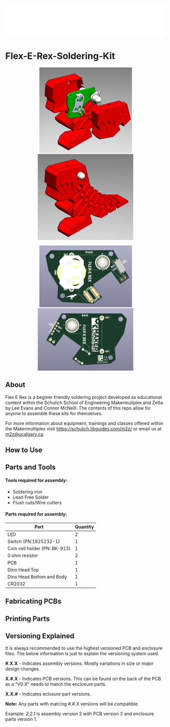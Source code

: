 ![photo 1](Thumbnails/makerspace_logo.png)
# Flex-E-Rex-Soldering-Kit

<!-- ![photo 2](Thumbnails/render_closed.png)![photo 3](Thumbnails/render_exploded.png) -->

<!-- <p align="middle">
  <img src="/Thumbnails/render_exploded.png" width="100" />
  <img src="/Thumbnails/render_closed.png" width="100" /> 
</p> -->

<p align="center">
  <img src="Thumbnails/render_exploded.png" width="291" />
  <img src="Thumbnails/render_closed.png" width="300" /> 
</p>
<p align="center">
  <img src="Thumbnails/board_front.png" width="291" />
  <img src="Thumbnails/board_back.png" width="300" /> 
</p>

## About
Flex E Rex is a beginer friendly soldering project developed as educational content within the Schulich School of Engineering Makermuliplex and Zetta by Lee Evans and Connor McNeill. The contents of this repo allow for anyone to assemble these kits for themselves.

For more information about equipment, trainings and classes offered within the Makermultiplex visit https://schulich.libguides.com/m2z/ or email us at m2z@ucalgary.ca. 

## How to Use

## Parts and Tools

#### Tools required for assembly:
- Soldering iron
- Lead Free Solder
- Flush cuts/Wire cutters

#### Parts required for assembly:
| Part | Quantity |
| ----------- | ----------- |
| LED | 2 |
| Switch (PN:1825232-1) | 1 |
| Coin cell holder (PN: BK-913)|1|
|0 ohm resistor|2|
|PCB|1|
|Dino Head Top|1|
|Dino Head Bottom and Body |1|
|CR2032|1|

## Fabricating PCBs

## Printing Parts

## Versioning Explained

It is always recommended to use the highest versioned PCB and enclosure files. The below information is just to explain the versioning system used. 

**#.X.X** - Indicates assembly versions. Mostly variations in size or major design changes.

**X.#.X** - Indicates PCB versions. This can be found on the back of the PCB as a "V0.X" needs to match the enclosure parts. 

**X.X.#** - Indicates eclosure part versions. 

**Note:** Any parts with matcing #.#.X versions will be compatible.

Example: *2.2.1* is assembly version 2 with PCB version 2 and enclosure parts version 1.
